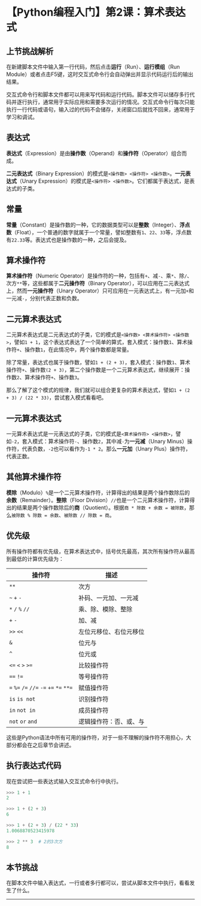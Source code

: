 # 【Python编程入门】第2课：算术表达式

## 上节挑战解析

在新建脚本文件中输入第一行代码，然后点击**运行**（Run）、**运行模组**（Run Module）或者点击F5键，这时交互式命令行会自动弹出并显示代码运行后的输出结果。

交互式命令行和脚本文件都可以用来写代码和运行代码。脚本文件可以储存多行代码并逐行执行，通常用于实际应用和需要多次运行的情况。交互式命令行每次只能执行一行代码或语句，输入过的代码不会储存，关闭窗口后就找不回来，通常用于学习和调试。

## 表达式

**表达式**（Expression）是由**操作数**（Operand）和**操作符**（Operator）组合而成。

**二元表达式**（Binary Expression）的模式是`<操作数> <操作符> <操作数>`。**一元表达式**（Unary Expression）的模式是`<操作符> <操作数>`。它们都属于表达式，是表达式的子类。

## 常量

**常量**（Constant）是操作数的一种，它的数据类型可以是**整数**（Integer）、**浮点数**（Float），一个普通的数字就属于一个常量，譬如整数有`1`、`22`、`33`等，浮点数有`22.33`等。表达式也是操作数的一种，之后会提及。

## 算术操作符

**算术操作符**（Numeric Operator）是操作符的一种，包括有`+`、减`-`、乘`*`、除`/`、次方`**`等，这些都属于**二元操作符**（Binary Operator），可以应用在二元表达式上，然而**一元操作符**（Unary Operator）只可应用在一元表达式上，有一元加`+`和一元减`-`，分别代表正数和负数。

## 二元算术表达式

二元算术表达式是二元表达式的子类，它的模式是`<操作数> <算术操作符> <操作数>`，譬如`1 + 1`，这个表达式表达了一个简单的算式，套入模式：操作数`1`、算术操作符`+`、操作数`1`，在此情况中，两个操作数都是常量。

除了常量，表达式也属于操作数，譬如`1 + (2 + 3)`，套入模式：操作数`1`、算术操作符`+`、操作数`(2 + 3)`，第二个操作数是一个二元算术表达式，继续展开：操作数`2`、算术操作符`+`、操作数`3`。

那么了解了这个模式的规律，我们就可以组合更复杂的算术表达式，譬如`1 + (2 + 3) / (22 * 33)`，尝试套入模式看看吧。

## 一元算术表达式

一元算术表达式是一元表达式的子类，它的模式是`<算术操作符> <操作数>`，譬如`-2`，套入模式：算术操作符`-`、操作数`2`，其中减`-`为**一元减**（Unary Minus）操作符，代表负数，`-2`也可以看作为`-1 * 2`。那么**一元加**（Unary Plus）操作符，代表正数。

## 其他算术操作符

**模除**（Modulo）`%`是一个二元算术操作符，计算得出的结果是两个操作数除后的**余数**（Remainder）。**整除**（Floor Division）`//`也是一个二元算术操作符，计算得出的结果是两个操作数除后的**商**（Quotient）。根据`商 * 除数 + 余数 = 被除数`，那么`被除数 % 除数 = 余数`、`被除数 // 除数 = 商`。

## 优先级

所有操作符都有优先级，在算术表达式中，括号优先最高，其次所有操作符从最高到最低的计算优先级为：

操作符 | 描述
--- | ---
`**` | 次方
`~` `+` `-` | 补码、一元加、一元减
`*` `/` `%` `//` | 乘、除、模除、整除
`+` `-` | 加、减
`>>` `<<` | 左位元移位、右位元移位
`&` | 位元与
`^` | 位元或
`<=` `<` `>` `>=` | 比较操作符
`==` `!=` | 等号操作符
`=` `%=` `/=` `//=` `-=` `+=` `*=` `**=` | 赋值操作符
`is` `is not` | 识别操作符
`in` `not in` | 成员操作符
`not` `or` `and` | 逻辑操作符：否、或、与

这些是Python语法中所有可用的操作符，对于一些不理解的操作符不用担心，大部分都会在之后章节会讲述。

## 执行表达式代码

现在尝试把一些表达式输入交互式命令行中执行。

```python
>>> 1 + 1
2
```
```python
>>> 1 + (2 + 3)
6
```
```python
>>> 1 + (2 + 3) / (22 * 33)
1.0068870523415978
```
```python
>>> 2 ** 3  # 2的3次方
8
```

## 本节挑战

在脚本文件中输入表达式，一行或者多行都可以，尝试从脚本文件中执行，看看发生了什么。

---
